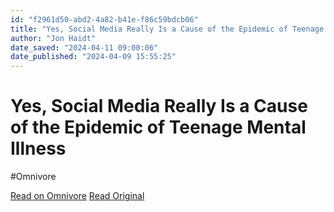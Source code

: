```yaml
---
id: "f2961d50-abd2-4a82-b41e-f86c59bdcb06"
title: "Yes, Social Media Really Is a Cause of the Epidemic of Teenage Mental Illness"
author: "Jon Haidt"
date_saved: "2024-04-11 09:00:06"
date_published: "2024-04-09 15:55:25"
---
```


# Yes, Social Media Really Is a Cause of the Epidemic of Teenage Mental Illness
#Omnivore

[Read on Omnivore](https://omnivore.app/me/yes-social-media-really-is-a-cause-of-the-epidemic-of-teenage-me-18ecc2bcb73)
[Read Original](https://www.afterbabel.com/p/phone-based-childhood-cause-epidemic)

